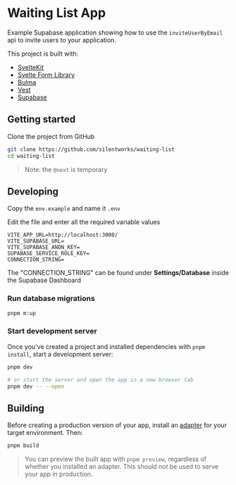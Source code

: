 # Waiting List App

Example Supabase application showing how to use the `inviteUserByEmail` api to invite users to your application.

This project is built with:

- [SvelteKit](https://kit.svelte.dev/)
- [Svelte Form Library](https://github.com/tjinauyeung/svelte-forms-lib)
- [Bulma](https://bulma.io/)
- [Vest](https://vestjs.dev/)
- [Supabase](https://supabase.com/)

## Getting started

Clone the project from GitHub

```sh
git clone https://github.com/silentworks/waiting-list
cd waiting-list
```

> Note: the `@next` is temporary

## Developing

Copy the `env.example` and name it `.env`

Edit the file and enter all the required variable values

```
VITE_APP_URL=http://localhost:3000/
VITE_SUPABASE_URL=
VITE_SUPABASE_ANON_KEY=
SUPABASE_SERVICE_ROLE_KEY=
CONNECTION_STRING=
```

The "CONNECTION_STRING" can be found under **Settings/Database** inside the Supabase Dashboard

### Run database migrations

```sh
pnpm m:up
```

### Start development server

Once you've created a project and installed dependencies with `pnpm install`, start a development server:

```bash
pnpm dev

# or start the server and open the app in a new browser tab
pnpm dev -- --open
```

## Building

Before creating a production version of your app, install an [adapter](https://kit.svelte.dev/docs#adapters) for your target environment. Then:

```bash
pnpm build
```

> You can preview the built app with `pnpm preview`, regardless of whether you installed an adapter. This should _not_ be used to serve your app in production.
